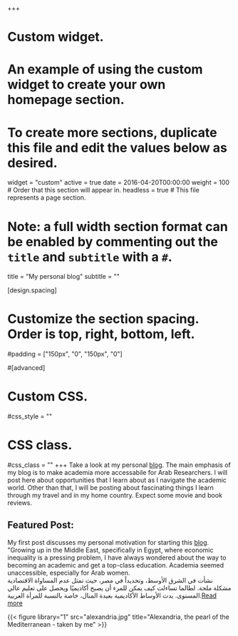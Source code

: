 +++
# Custom widget.
# An example of using the custom widget to create your own homepage section.
# To create more sections, duplicate this file and edit the values below as desired.
widget = "custom"
active = true
date = 2016-04-20T00:00:00
weight = 100  # Order that this section will appear in.
headless = true  # This file represents a page section.

# Note: a full width section format can be enabled by commenting out the `title` and `subtitle` with a `#`.
title = "My personal blog"
subtitle = ""


[design.spacing]
  # Customize the section spacing. Order is top, right, bottom, left.
  #padding = ["150px", "0", "150px", "0"]

#[advanced]
 # Custom CSS. 
 #css_style = ""
 
 # CSS class.
 #css_class = ""
+++
Take a look at my personal [blog](https://5e57f564981ae5000aa7fa40--ashrakatelshehawy.netlify.com/landing/). The main emphasis of my blog is to make academia more accessabile for Arab Researchers. I will post here about opportunities that I learn about as I navigate the academic world. Other than that, I will be posting about fascinating things I learn through my travel and in my home country. Expect some movie and book reviews.

## Featured Post:


My first post discusses my personal motivation for starting this [blog](https://5e57f564981ae5000aa7fa40--ashrakatelshehawy.netlify.com/landing/). 
"Growing up in the Middle East, specifically in Egypt, where economic inequality is a pressing problem, I have always wondered about the way to becoming an academic and get a top-class education. Academia seemed unaccessible, especially for Arab women.<br/>
نشأت في الشرق الأوسط، وتحديداً في مصر، حيث  تمثل عدم المساواة الاقتصادية مشكلة ملحة. لطالما تساءلت كيف يمكن للمرء أن يصبح أكاديميًا ويحصل على تعليم عالي المستوى. بدت الأوساط الأكاديمية بعيدة المنال، خاصة بالنسبة للمرأة العربية.[Read more]((https://5e57f564981ae5000aa7fa40--ashrakatelshehawy.netlify.com/landing/))

{{< figure library="1" src="alexandria.jpg" title="Alexandria, the pearl of the Mediterranean - taken by me" >}}


